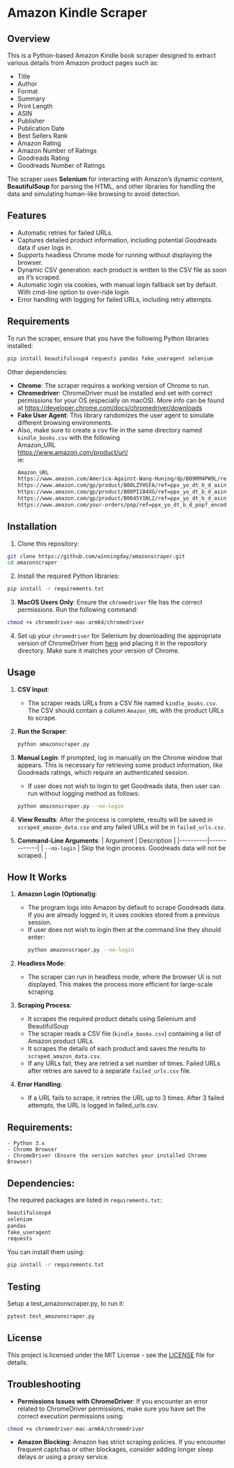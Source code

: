 # Amazon Kindle Scraper

## Overview

This is a Python-based Amazon Kindle book scraper designed to extract various details from Amazon product pages such as:
- Title
- Author
- Format
- Summary
- Print Length
- ASIN
- Publisher
- Publication Date
- Best Sellers Rank
- Amazon Rating
- Amazon Number of Ratings
- Goodreads Rating
- Goodreads Number of Ratings

The scraper uses **Selenium** for interacting with Amazon’s dynamic content, **BeautifulSoup** for parsing the HTML, and other libraries for handling the data and simulating human-like browsing to avoid detection.

## Features
- Automatic retries for failed URLs.
- Captures detailed product information, including potential Goodreads data if user logs in.
- Supports headless Chrome mode for running without displaying the browser.
- Dynamic CSV generation: each product is written to the CSV file as soon as it’s scraped.
- Automatic login via cookies, with manual login fallback set by default. With cmd-line option to over-ride login
- Error handling with logging for failed URLs, including retry attempts.

## Requirements

To run the scraper, ensure that you have the following Python libraries installed:

```bash
pip install beautifulsoup4 requests pandas fake_useragent selenium
```

Other dependencies:
- **Chrome**: The scraper requires a working version of Chrome to run.
- **Chromedriver**: ChromeDriver must be installed and set with correct permissions for your OS (especially on macOS). More info can be found at https://developer.chrome.com/docs/chromedriver/downloads
- **Fake User Agent**: This library randomizes the user agent to simulate different browsing environments.
- Also, make sure to create a csv file in the same directory named `kindle_books.csv` with the following<br>
    Amazon_URL<br>
    https://www.amazon.com/product/url/<br>
    ie:
    ```bash
    Amazon_URL
    https://www.amazon.com/America-Against-Wang-Huning/dp/B09RM4PW9L/ref=tmm_pap_swatch_0?_encoding=UTF8&qid=&sr=
    https://www.amazon.com/gp/product/B00LZYHSFA/ref=ppx_yo_dt_b_d_asin_title_351_o00?ie=UTF8&psc=1
    https://www.amazon.com/gp/product/B00PI184XG/ref=ppx_yo_dt_b_d_asin_title_351_o01?ie=UTF8&psc=1
    https://www.amazon.com/gp/product/B0045Y1NL2/ref=ppx_yo_dt_b_d_asin_title_351_o02?ie=UTF8&psc=1
    https://www.amazon.com/your-orders/pop/ref=ppx_yo_dt_b_d_pop?_encoding=UTF8&gen=canonical&lineItemId=3594553061360&orderId=D01-7965018-7443430
    ```

## Installation

1. Clone this repository:

```bash
git clone https://github.com/winningday/amazonscraper.git
cd amazonscraper
```

2. Install the required Python libraries:

```bash
pip install -r requirements.txt
```

3. **MacOS Users Only**: Ensure the `chromedriver` file has the correct permissions. Run the following command:

```bash
chmod +x chromedriver-mac-arm64/chromedriver
```

4. Set up your `chromedriver` for Selenium by downloading the appropriate version of ChromeDriver from [here](https://googlechromelabs.github.io/chrome-for-testing/) and placing it in the repository directory. Make sure it matches your version of Chrome.

## Usage

1. **CSV Input**:
    - The scraper reads URLs from a CSV file named `kindle_books.csv`. The CSV should contain a column `Amazon_URL` with the product URLs to scrape.

2. **Run the Scraper**:

    ```bash
    python amazonscraper.py
    ```

3. **Manual Login**:
   If prompted, log in manually on the Chrome window that appears. This is necessary for retrieving some product information, like Goodreads ratings, which require an authenticated session.
   - If user does not wish to login to get Goodreads data, then user can run without logging method as follows:
   ```bash
   python amazonscraper.py --no-login
   ```

4. **View Results**:
   After the process is complete, results will be saved in `scraped_amazon_data.csv` and any failed URLs will be in `failed_urls.csv`.

5. **Command-Line Arguments**:
    | Argument | Description |
    |----------|-------------|
    | `--no-login` | Skip the login process. Goodreads data will not be scraped.  |

## How It Works

1. **Amazon Login (Optional)g**: 
    - The program logs into Amazon by default to scrape Goodreads data. If you are already logged in, it uses cookies stored from a previous session.
    - If user does not wish to login then at the command line they should enter: 
        ```bash
        python amazonscraper.py --no-login
        ```

2. **Headless Mode**:
    - The scraper can run in headless mode, where the browser UI is not displayed. This makes the process more efficient for large-scale scraping.
   
3. **Scraping Process**:
    - It scrapes the required product details using Selenium and BeautifulSoup
    - The scraper reads a CSV file (`kindle_books.csv`) containing a list of Amazon product URLs.
    - It scrapes the details of each product and saves the results to `scraped_amazon_data.csv`.
    - If any URLs fail, they are retried a set number of times. Failed URLs after retries are saved to a separate `failed_urls.csv` file.

4. **Error Handling**:
    - If a URL fails to scrape, it retries the URL up to 3 times. After 3 failed attempts, the URL is logged in failed_urls.csv.

## Requirements:
    - Python 3.x
    - Chrome Browser
    - ChromeDriver (Ensure the version matches your installed Chrome Browser)

## Dependencies:
The required packages are listed in `requirements.txt`:
```bash
beautifulsoup4
selenium
pandas
fake_useragent
requests
```
You can install them using:

```bash
pip install -r requirements.txt
```

## Testing
Setup a test_amazonscraper.py, to run it:
```bash
pytest test_amazonscraper.py
```

## License
This project is licensed under the MIT License - see the [LICENSE](https://github.com/winningday/amazonscraper/blob/main/LICENSE) file for details.

## Troubleshooting

- **Permissions Issues with ChromeDriver**: If you encounter an error related to ChromeDriver permissions, make sure you have set the correct execution permissions using:

```bash
chmod +x chromedriver-mac-arm64/chromedriver
```

- **Amazon Blocking**: Amazon has strict scraping policies. If you encounter frequent captchas or other blockages, consider adding longer sleep delays or using a proxy service.
